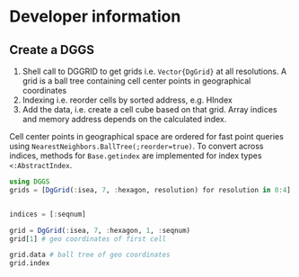 # Developer information


## Create a DGGS

1. Shell call to DGGRID to get grids i.e. `Vector{DgGrid}` at all resolutions. A grid is a ball tree containing cell center points in geographical coordinates
2. Indexing i.e. reorder cells by sorted address, e.g. HIndex
3. Add the data, i.e. create a cell cube based on that grid. Array indices and memory address depends on the calculated index.


Cell center points in geographical space are ordered for fast point queries using `NearestNeighbors.BallTree(;reorder=true)`.
To convert across indices, methods for `Base.getindex` are implemented for index types `<:AbstractIndex`.


```julia
using DGGS
grids = [DgGrid(:isea, 7, :hexagon, resolution) for resolution in 0:4]


indices = [:seqnum]

grid = DgGrid(:isea, 7, :hexagon, 1, :seqnum)
grid[1] # geo coordinates of first cell

grid.data # ball tree of geo coordinates
grid.index 

```
